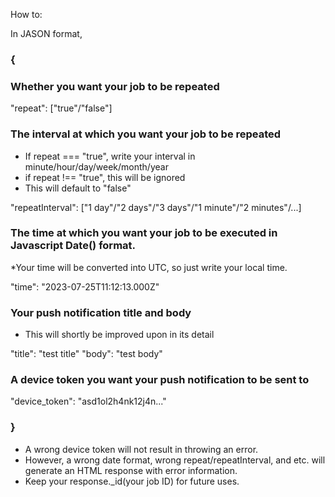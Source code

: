 How to:

In JASON format,
### {
  ### Whether you want your job to be repeated
  "repeat": ["true"/"false"] 
  
  ### The interval at which you want your job to be repeated
  * If repeat === "true", write your interval in minute/hour/day/week/month/year
  * if repeat !== "true", this will be ignored
  * This will default to "false"
  
  "repeatInterval": ["1 day"/"2 days"/"3 days"/"1 minute"/"2 minutes"/...]
  
  ### The time at which you want your job to be executed in Javascript Date() format.
  *Your time will be converted into UTC, so just write your local time.
  
  "time": "2023-07-25T11:12:13.000Z"
  
  ### Your push notification title and body
  
  * This will shortly be improved upon in its detail
  
  "title": "test title"
  "body": "test body"
  
  ### A device token you want your push notification to be sent to
  "device_token": "asd1ol2h4nk12j4n..."

### }
  * A wrong device token will not result in throwing an error.
  * However, a wrong date format, wrong repeat/repeatInterval, and etc. will generate an HTML response with error information.
  * Keep your response._id(your job ID) for future uses.